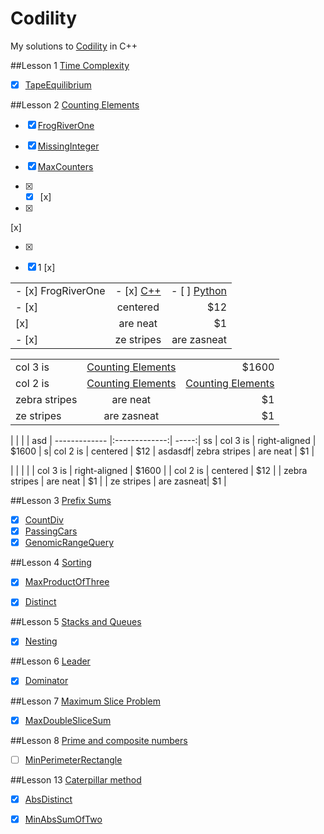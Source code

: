 ﻿Codility
========

My solutions to [Codility](https://codility.com/programmers/lessons/) in C++

##Lesson 1 [Time Complexity](https://codility.com/programmers/lessons/1)
- [x] [TapeEquilibrium](https://github.com/kerydan/Codility/blob/master/src/C++/lesson1/L1_TimeComplexity_TapeEquilibrium.cpp)


##Lesson 2 [Counting Elements](https://codility.com/programmers/lessons/2)
- [x] [FrogRiverOne](https://github.com/kerydan/Codility/blob/master/src/C++/lesson2/L2_CountingElements_FrogRiverOne.cpp)
- [x] [MissingInteger](https://github.com/kerydan/Codility/blob/master/src/C++/lesson2/L2_CountingElements_MissingInteger.cpp)
- [x] [MaxCounters](https://github.com/kerydan/Codility/blob/master/src/C++/lesson2/L2_CountingElements_MaxCounters.cpp)

- [x] - [x] [x]
-[x]

[x]

-[x]

- [x]  1 [x]

|       |           |   |
| ------------- |:-------------:| -----:|
| - [x] FrogRiverOne   | - [x] [C++](https://github.com/kerydan/Codility/blob/master/src/C++/lesson2/L2_CountingElements_FrogRiverOne.cpp) | - [ ] [Python](https://github.com/kerydan/Codility/blob/master/src/C++/lesson2/L2_CountingElements_FrogRiverOne.cpp) |
|- [x]      | centered      |   $12 |
|[x] | are neat      |    $1 |
- [x]| ze stripes | are zasneat|    $1 |

| | | |
| ------------- |:-------------:| -----:|
| col 3 is      | [Counting Elements](https://codility.com/programmers/lessons/2) | $1600 |
| col 2 is      | [Counting Elements](https://codility.com/programmers/lessons/2)      |  [Counting Elements](https://codility.com/programmers/lessons/2) |
| zebra stripes | are neat      |    $1 |
| ze stripes | are zasneat|    $1 |
 
 
 | | | |
 asd | ------------- |:-------------:| -----:|
ss | col 3 is      | right-aligned | $1600 |
s| col 2 is      | centered      |   $12 |
asdasdf| zebra stripes | are neat      |    $1 |


| | | | 
| col 3 is      | right-aligned | $1600 |
| col 2 is      | centered      |   $12 |
| zebra stripes | are neat      |    $1 |
| ze stripes | are zasneat|    $1 |




##Lesson 3 [Prefix Sums](https://codility.com/programmers/lessons/3)
- [x] [CountDiv](https://github.com/kerydan/Codility/blob/master/src/C++/lesson3/L3_PrefixSums_CountDiv.cpp)
- [x] [PassingCars](https://github.com/kerydan/Codility/blob/master/src/C++/lesson3/L3_PrefixSums_PassingCars.cpp)
- [x] [GenomicRangeQuery](https://github.com/kerydan/Codility/blob/master/src/C++/lesson3/L3_PrefixSums_GenomicRangeQuery.cpp)

##Lesson 4 [Sorting](https://codility.com/programmers/lessons/4)
- [x] [MaxProductOfThree](https://github.com/kerydan/Codility/blob/master/src/C++/lesson4/L4_Sorting_MaxProductOfThree.cpp)
- [x] [Distinct](https://github.com/kerydan/Codility/blob/master/src/C++/lesson4/L4_Sorting_Distinct.cpp)



##Lesson 5 [Stacks and Queues](https://codility.com/programmers/lessons/5)
- [x] [Nesting](https://github.com/kerydan/Codility/blob/master/src/C++/lesson5/L5_StacksAndQueues_Nesting.cpp)

##Lesson 6 [Leader](https://codility.com/programmers/lessons/6)
- [x] [Dominator](https://github.com/kerydan/Codility/blob/master/src/C++/lesson6/L6_Leader_Dominator.cpp)

##Lesson 7 [Maximum Slice Problem](https://codility.com/programmers/lessons/7)
- [x] [MaxDoubleSliceSum](https://github.com/kerydan/Codility/blob/master/src/C++/lesson7/L7_MSP_MaxDoubleSliceSum.cpp)

##Lesson 8 [Prime and composite numbers](https://codility.com/programmers/lessons/8)
- [ ] [MinPerimeterRectangle](https://github.com/kerydan/Codility/blob/master/src/C++/lesson8/L8_PACN_MinPerimeterRectangle.cpp)

##Lesson 13 [Caterpillar method](https://codility.com/programmers/lessons/13)
- [x] [AbsDistinct](https://github.com/kerydan/Codility/blob/master/src/C++/lesson13/L13_Caterpillar_AbsDistinct.cpp)
- [x] [MinAbsSumOfTwo](https://github.com/kerydan/Codility/blob/master/src/C++/lesson13/L13_Caterpillar_MinAbsSumOfTwo.cpp)



